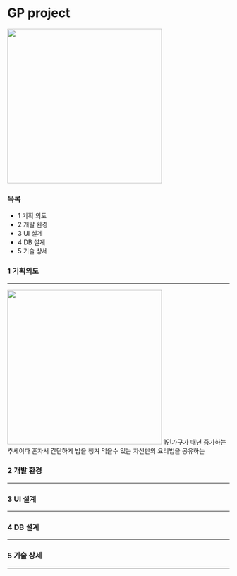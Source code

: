 # GP project
<img src="https://user-images.githubusercontent.com/77423948/105048569-113e3c00-5aaf-11eb-80f5-0d7790f43d79.png" width="350" height="350px">

### 목록
- 1 기획 의도
- 2 개발 환경
- 3 UI 설계
- 4 DB 설계
- 5 기술 상세

### 1 기획의도
---
<img src="https://user-images.githubusercontent.com/77423948/105108845-87b65a80-5afe-11eb-8eeb-1e15fc56dec5.jpg" width="350" height="350px">
  1인가구가 매년 증가하는 추세이다
  혼자서 간단하게 밥을 챙겨 먹을수 있는 자신만의 요리법을 공유하는 

### 2 개발 환경
---

### 3 UI 설계
---

### 4 DB 설계
---

### 5 기술 상세
---

